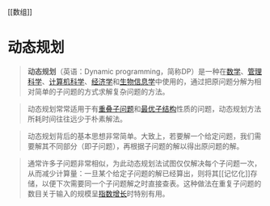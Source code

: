 [[数组]] 
# 动态规划
 >**动态规划**（英语：Dynamic programming，简称DP）是一种在[数学](https://zh.wikipedia.org/wiki/%E6%95%B0%E5%AD%A6)、[管理科学](https://zh.wikipedia.org/wiki/%E7%AE%A1%E7%90%86%E7%A7%91%E5%AD%A6)、[计算机科学](https://zh.wikipedia.org/wiki/%E8%AE%A1%E7%AE%97%E6%9C%BA%E7%A7%91%E5%AD%A6)、[经济学](https://zh.wikipedia.org/wiki/%E7%BB%8F%E6%B5%8E%E5%AD%A6)和[生物信息学](https://zh.wikipedia.org/wiki/%E7%94%9F%E7%89%A9%E4%BF%A1%E6%81%AF%E5%AD%A6)中使用的，通过把原问题分解为相对简单的子问题的方式求解复杂问题的方法。
> 

> 动态规划常常适用于有[重叠子问题](https://zh.wikipedia.org/wiki/%E5%8A%A8%E6%80%81%E8%A7%84%E5%88%92#cite_note-1)和[最优子结构](https://zh.wikipedia.org/w/index.php?title=%E6%9C%80%E4%BC%98%E5%AD%90%E7%BB%93%E6%9E%84&action=edit&redlink=1)性质的问题，动态规划方法所耗时间往往远少于朴素解法。
> 

> 动态规划背后的基本思想非常简单。大致上，若要解一个给定问题，我们需要解其不同部分（即子问题），再根据子问题的解以得出原问题的解。
> 

> 通常许多子问题非常相似，为此动态规划法试图仅仅解决每个子问题一次，从而减少计算量：一旦某个给定子问题的解已经算出，则将其[[记忆化]]存储，以便下次需要同一个子问题解之时直接查表。这种做法在重复子问题的数目关于输入的规模呈[指数增长](https://zh.wikipedia.org/wiki/%E6%8C%87%E6%95%B8%E5%A2%9E%E9%95%B7)时特别有用。
> 

